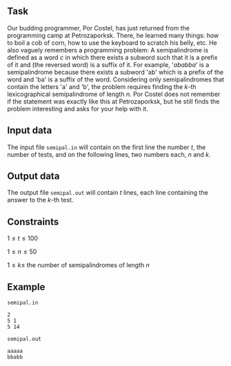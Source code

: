 ## Task

Our budding programmer, Por Costel, has just returned from the programming camp at Petrozaporksk. There, he learned many things: how to boil a cob of corn, how to use the keyboard to scratch his belly, etc. He also vaguely remembers a programming problem: A semipalindrome is defined as a word $c$ in which there exists a subword such that it is a prefix of it and (the reversed word) is a suffix of it. For example, '$ababba$' is a semipalindrome because there exists a subword 'ab' which is a prefix of the word and 'ba' is a suffix of the word. Considering only semipalindromes that contain the letters 'a' and 'b', the problem requires finding the $k$-th lexicographical semipalindrome of length $n$. Por Costel does not remember if the statement was exactly like this at Petrozaporksk, but he still finds the problem interesting and asks for your help with it.

## Input data

The input file `semipal.in` will contain on the first line the number $t$, the number of tests, and on the following lines, two numbers each, $n$ and $k$.

## Output data

The output file `semipal.out` will contain $t$ lines, each line containing the answer to the $k$-th test.

## Constraints

$1 \leq t \leq 100$

$1 \leq n \leq 50$

$1 \leq k \leq$ the number of semipalindromes of length $n$

## Example

`semipal.in`

```
2
5 1
5 14
```

`semipal.out`

```
aaaaa
bbabb
```